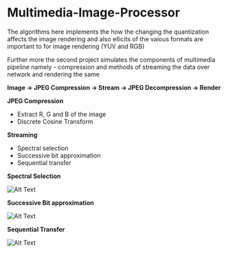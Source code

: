# Multimedia-Image-Processor

The algorithms here implements the how the changing the quantization affects the image rendering and also ellicits of the vaious formats are important to for image rendering (YUV and RGB)

Further more the second project simulates the components of multimedia pipeline namely - compression and methods of streaming the data over network and rendering the same

**Image -> JPEG Compression -> Stream -> JPEG Decompression -> Render**

**JPEG Compression**
* Extract R, G and B of the image
* Discrete Cosine Transform

**Streaming**
* Spectral selection
* Successive bit approximation
* Sequential transfer


**Spectral Selection**

![Alt Text](https://github.com/shivneshr/Multimedia-Processing/blob/master/JPEG_Compression/readme_resource/spectralSelection.gif)


**Successive Bit approximation**

![Alt Text](https://github.com/shivneshr/Multimedia-Processing/blob/master/JPEG_Compression/readme_resource/successiveBitApprox.gif)

**Sequential Transfer**

![Alt Text](https://github.com/shivneshr/Multimedia-Processing/blob/master/JPEG_Compression/readme_resource/sequentialAccess.gif)
